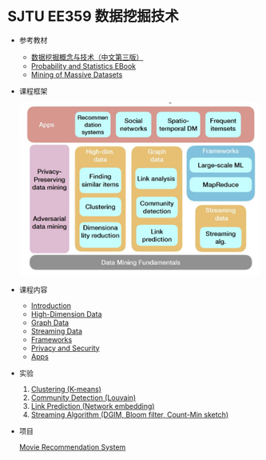 # SJTU EE359 数据挖掘技术
* 参考教材

    * [数据挖掘概念与技术（中文第三版）](./教材)
    * [Probability and Statistics EBook](https://wiki.socr.umich.edu/index.php/Probability_and_statistics_EBook)
    * [Mining of Massive Datasets](http://www.mmds.org/#book)

* 课程框架  
  
  ![Guideline](guideline.jpg)

* 课程内容

    * [Introduction](./课件/Introduction/readme.md)
    * [High-Dimension Data](./课件/High-dim-data/readme.md)
    * [Graph Data](./课件/Graph-data/readme.md) 
    * [Streaming Data](./课件/Streamingalg/readme.md) 
    * [Frameworks](./课件/Frameworks)
    * [Privacy and Security](./课件/PrivacyandSecurity)
    * [Apps](./课件/Apps)
    

* 实验
  1. [Clustering (K-means)](./Lab/lab1)
  2. [Community Detection (Louvain)](./Lab/lab2)
  3. [Link Prediction (Network embedding)](./Lab/lab3)
  4. [Streaming Algorithm (DGIM, Bloom filter, Count-Min sketch)](./Lab/lab4)

* 项目  
  
    [Movie Recommendation System](./Project)